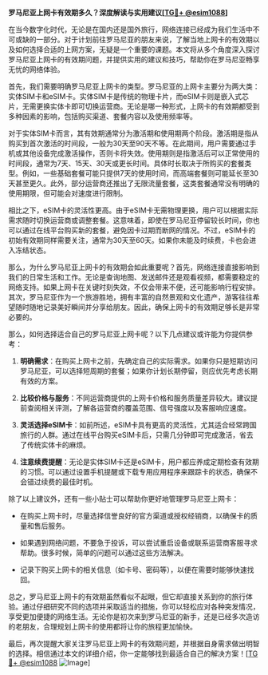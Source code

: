 **罗马尼亚上网卡有效期多久？深度解读与实用建议[[TG💪+ @esim1088](https://t.me/s/esim1088)]**

在当今数字化时代，无论是在国内还是国外旅行，网络连接已经成为我们生活中不可或缺的一部分。对于计划前往罗马尼亚的朋友来说，了解当地上网卡的有效期以及如何选择合适的上网方案，无疑是一个重要的课题。本文将从多个角度深入探讨罗马尼亚上网卡的有效期问题，并提供实用的建议和技巧，帮助你在罗马尼亚畅享无忧的网络体验。

首先，我们需要明确罗马尼亚上网卡的类型。罗马尼亚的上网卡主要分为两大类：实体SIM卡和eSIM卡。实体SIM卡是传统的物理卡片，而eSIM卡则是嵌入式芯片，无需更换实体卡即可切换运营商。无论是哪一种形式，上网卡的有效期都受到多种因素的影响，包括购买渠道、套餐内容以及使用频率等。

对于实体SIM卡而言，其有效期通常分为激活期和使用期两个阶段。激活期是指从购买到首次激活的时间段，一般为30天至90天不等。在此期间，用户需要通过手机或其他设备完成激活操作，否则卡将失效。使用期则是指激活后可以正常使用的时间段，通常为7天、15天、30天或更长时间。具体时长取决于所购买的套餐类型。例如，一些基础套餐可能只提供7天的使用时间，而高端套餐则可能延长至30天甚至更久。此外，部分运营商还推出了无限流量套餐，这类套餐通常没有明确的使用期限，但可能会对速度进行限制。

相比之下，eSIM卡的灵活性更高。由于eSIM卡无需物理更换，用户可以根据实际需求随时切换运营商或调整套餐。这意味着，即使在罗马尼亚停留较长时间，你也可以通过在线平台购买新的套餐，避免因卡过期而断网的情况。不过，eSIM卡的初始有效期同样需要关注，通常为30天至60天。如果你未能及时续费，卡也会进入冻结状态。

那么，为什么罗马尼亚上网卡的有效期会如此重要呢？首先，网络连接直接影响到我们的日常生活和工作。无论是查询地图、发送邮件还是观看视频，都需要稳定的网络支持。如果上网卡在关键时刻失效，不仅会带来不便，还可能影响行程安排。其次，罗马尼亚作为一个旅游胜地，拥有丰富的自然景观和文化遗产，游客往往希望随时随地记录美好瞬间并分享给朋友。因此，确保上网卡的有效期足够长是非常必要的。

那么，如何选择适合自己的罗马尼亚上网卡呢？以下几点建议或许能为你提供参考：

1. **明确需求**：在购买上网卡之前，先确定自己的实际需求。如果你只是短期访问罗马尼亚，可以选择短周期的套餐；如果你计划长期停留，则应优先考虑长期有效的方案。
   
2. **比较价格与服务**：不同运营商提供的上网卡价格和服务质量差异较大。建议提前查阅相关评测，了解各运营商的覆盖范围、信号强度以及客服响应速度。

3. **灵活选择eSIM卡**：如前所述，eSIM卡具有更高的灵活性，尤其适合经常跨国旅行的人群。通过在线平台购买eSIM卡后，只需几分钟即可完成激活，省去了传统实体卡的麻烦。

4. **注意续费提醒**：无论是实体SIM卡还是eSIM卡，用户都应养成定期检查有效期的习惯。可以通过设置手机提醒或下载专用应用程序来跟踪卡的状态，确保不会错过续费的最佳时机。

除了以上建议外，还有一些小贴士可以帮助你更好地管理罗马尼亚上网卡：

- 在购买上网卡时，尽量选择信誉良好的官方渠道或授权经销商，以确保卡的质量和售后服务。
  
- 如果遇到网络问题，不要急于投诉，可以尝试重启设备或联系运营商客服寻求帮助。很多时候，简单的问题可以通过这些方法解决。

- 记录下购买上网卡的相关信息（如卡号、密码等），以便在需要时能够快速找回。

总之，罗马尼亚上网卡的有效期虽然看似不起眼，但它却直接关系到你的旅行体验。通过仔细研究不同的选项并采取适当的措施，你可以轻松应对各种突发情况，享受更加便捷的网络生活。无论你是初次来到罗马尼亚的新手，还是已经多次造访的老朋友，合理规划上网卡的使用都将让你的旅程更加愉快。

最后，再次提醒大家关注罗马尼亚上网卡的有效期问题，并根据自身需求做出明智的选择。相信通过本文的详细介绍，你一定能够找到最适合自己的解决方案！[[TG💪+ @esim1088](https://t.me/s/esim1088) ![Image](https://i.postimg.cc/4NQfJmqS/Snipaste-2025-05-13-00-14-12.png)]